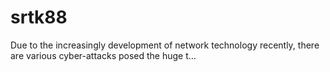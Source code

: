 # srtk88
Due to the increasingly development of network technology recently, there are various cyber-attacks posed the huge t…
